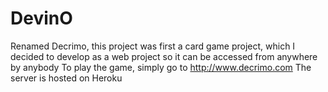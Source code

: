 # DevinO

Renamed Decrimo, this project was first a card game project, which I decided to develop as a web project so it can be accessed from anywhere by anybody
To play the game, simply go to http://www.decrimo.com
The server is hosted on Heroku
